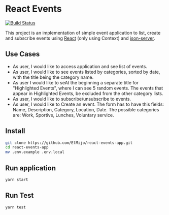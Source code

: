 # React Events

[![Build Status](https://travis-ci.org/ElMijo/react-events-app.svg?branch=master)](https://travis-ci.org/ElMijo/react-events-app)

This project is an implementation of simple event application to list, create and subscribe events using [React](https://es.reactjs.org/docs/context.html) (only using Context) and [json-server](https://github.com/typicode/json-server).

## Use Cases

* As user, I would like to access application and see list of events.
* As user, I would like to see events listed by categories, sorted by date, with the title being the category name.
* As user I would like to seAt the beginning  a separate title for "Highlighted Events", where I can see 5 random events. The events that appear in Highlighted Events, be excluded from the other category lists.
* As user, I would like to subscribe/unsubscribe to events.
* As user, I would like to Create an event. The form has to have this fields: Name, Description, Category, Location, Date. The possible categories are: Work, Sportive, Lunches, Voluntary service.

## Install

```bash
git clone https://github.com/ElMijo/react-events-app.git
cd react-events-app
mv .env.example .env.local
```

## Run application

```bash
yarn start
```

## Run Test

```bash
yarn test
```


